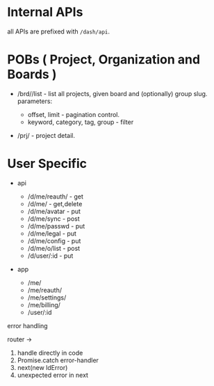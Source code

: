 # Internal APIs

all APIs are prefixed with `/dash/api`.

# POBs ( Project, Organization and Boards )

 - /brd/<slug>/list - list all projects, given board and (optionally) group slug. parameters:
   - offset, limit - pagination control.
   - keyword, category, tag, group - filter

 - /prj/<slug> - project detail.



# User Specific

 * api
   * /d/me/reauth/      - get
   * /d/me/             - get,delete
   * /d/me/avatar       - put
   * /d/me/sync         - post
   * /d/me/passwd       - put
   * /d/me/legal        - put
   * /d/me/config       - put
   * /d/me/o/list       - post
   * /d/user/:id        - put

 * app
   * /me/
   * /me/reauth/
   * /me/settings/
   * /me/billing/
   * /user/:id



error handling

router ->
  1. handle directly in code 
  2. Promise.catch error-handler
  3. next(new ldError)
  4. unexpected error in next

    
